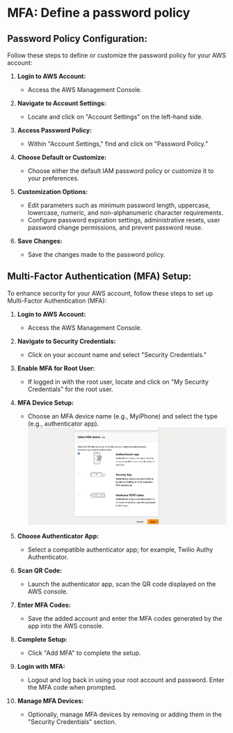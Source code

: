 # MFA: Define a password policy

## Password Policy Configuration:

Follow these steps to define or customize the password policy for your AWS account:

1. **Login to AWS Account:**
   - Access the AWS Management Console.

2. **Navigate to Account Settings:**
   - Locate and click on "Account Settings" on the left-hand side.

3. **Access Password Policy:**
   - Within "Account Settings," find and click on "Password Policy."

4. **Choose Default or Customize:**
   - Choose either the default IAM password policy or customize it to your preferences.

5. **Customization Options:**
   - Edit parameters such as minimum password length, uppercase, lowercase, numeric, and non-alphanumeric character requirements.
   - Configure password expiration settings, administrative resets, user password change permissions, and prevent password reuse.

6. **Save Changes:**
   - Save the changes made to the password policy.

## Multi-Factor Authentication (MFA) Setup:

To enhance security for your AWS account, follow these steps to set up Multi-Factor Authentication (MFA):

1. **Login to AWS Account:**
   - Access the AWS Management Console.

2. **Navigate to Security Credentials:**
   - Click on your account name and select "Security Credentials."

3. **Enable MFA for Root User:**
   - If logged in with the root user, locate and click on "My Security Credentials" for the root user.

4. **MFA Device Setup:**
   - Choose an MFA device name (e.g., MyiPhone) and select the type (e.g., authenticator app).
![App Authentification](<../../../readme-images/iam/autentif app.png>)

1. **Choose Authenticator App:**
   - Select a compatible authenticator app; for example, Twilio Authy Authenticator.

2. **Scan QR Code:**
   - Launch the authenticator app, scan the QR code displayed on the AWS console.

3. **Enter MFA Codes:**
   - Save the added account and enter the MFA codes generated by the app into the AWS console.

4. **Complete Setup:**
   - Click "Add MFA" to complete the setup.

5. **Login with MFA:**
   - Logout and log back in using your root account and password. Enter the MFA code when prompted.

6.  **Manage MFA Devices:**
    - Optionally, manage MFA devices by removing or adding them in the "Security Credentials" section.
